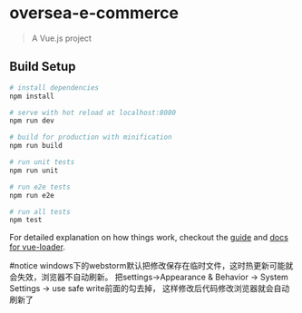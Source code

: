 # oversea-e-commerce

> A Vue.js project

## Build Setup

``` bash
# install dependencies
npm install

# serve with hot reload at localhost:8080
npm run dev

# build for production with minification
npm run build

# run unit tests
npm run unit

# run e2e tests
npm run e2e

# run all tests
npm test
```

For detailed explanation on how things work, checkout the [guide](http://vuejs-templates.github.io/webpack/) and [docs for vue-loader](http://vuejs.github.io/vue-loader).

#notice
windows下的webstorm默认把修改保存在临时文件，这时热更新可能就会失效，浏览器不自动刷新。
把settings->Appearance & Behavior -> System Settings -> use safe write前面的勾去掉，
这样修改后代码修改浏览器就会自动刷新了

